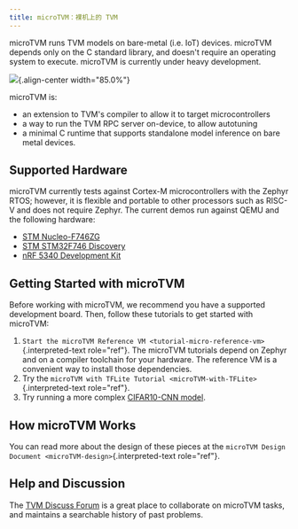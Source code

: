 ```yaml
---
title: microTVM：裸机上的 TVM
---
```


microTVM runs TVM models on bare-metal (i.e. IoT) devices. microTVM
depends only on the C standard library, and doesn\'t require an
operating system to execute. microTVM is currently under heavy
development.

![](https://raw.githubusercontent.com/tvmai/web-data/main/images/dev/microtvm_workflow.svg){.align-center
width="85.0%"}

microTVM is:

-   an extension to TVM\'s compiler to allow it to target
    microcontrollers
-   a way to run the TVM RPC server on-device, to allow autotuning
-   a minimal C runtime that supports standalone model inference on bare
    metal devices.

## Supported Hardware

microTVM currently tests against Cortex-M microcontrollers with the
Zephyr RTOS; however, it is flexible and portable to other processors
such as RISC-V and does not require Zephyr. The current demos run
against QEMU and the following hardware:

-   [STM
    Nucleo-F746ZG](https://www.st.com/en/evaluation-tools/nucleo-f746zg.html)
-   [STM STM32F746
    Discovery](https://www.st.com/en/evaluation-tools/32f746gdiscovery.html)
-   [nRF 5340 Development
    Kit](https://www.nordicsemi.com/Software-and-tools/Development-Kits/nRF5340-DK)

## Getting Started with microTVM

Before working with microTVM, we recommend you have a supported
development board. Then, follow these tutorials to get started with
microTVM:

1.  `Start the microTVM Reference VM <tutorial-micro-reference-vm>`{.interpreted-text
    role="ref"}. The microTVM tutorials depend on Zephyr and on a
    compiler toolchain for your hardware. The reference VM is a
    convenient way to install those dependencies.
2.  Try the
    `microTVM with TFLite Tutorial <microTVM-with-TFLite>`{.interpreted-text
    role="ref"}.
3.  Try running a more complex [CIFAR10-CNN
    model](https://github.com/areusch/microtvm-blogpost-eval).

## How microTVM Works

You can read more about the design of these pieces at the
`microTVM Design Document <microTVM-design>`{.interpreted-text
role="ref"}.

## Help and Discussion

The [TVM Discuss Forum](https://discuss.tvm.ai) is a great place to
collaborate on microTVM tasks, and maintains a searchable history of
past problems.
